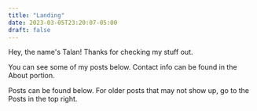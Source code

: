 ```yaml
---
title: "Landing"
date: 2023-03-05T23:20:07-05:00
draft: false
---
```


Hey, the name's Talan! Thanks for checking my stuff out.

You can see some of my posts below. Contact info can be found in the About portion.

Posts can be found below. For older posts that may not show up, go to the Posts in the top right.